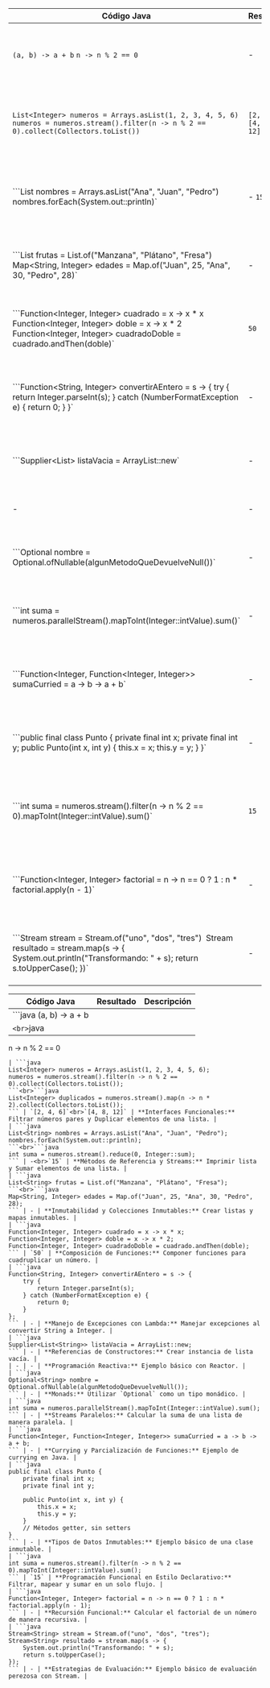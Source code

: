 | **Código Java**                                                                                                                                                                | **Resultado**            | **Descripción**                                                                             |
|--------------------------------------------------------------------------------------------------------------------------------------------------------------------------------|--------------------------|---------------------------------------------------------------------------------------------|
| `(a, b) -> a + b` `n -> n % 2 == 0`                                                                                                                                            | -                        | **Expresiones Lambda:** Suma de dos números y Verificación de paridad.                      |
| ```List<Integer> numeros = Arrays.asList(1, 2, 3, 4, 5, 6) ``` <br> ```numeros = numeros.stream().filter(n -> n % 2 == 0).collect(Collectors.toList())```                      | `[2, 4, 6]` `[4, 8, 12]` | **Interfaces Funcionales:** Filtrar números pares y Duplicar elementos de una lista.        |
| ```List<String> nombres = Arrays.asList("Ana", "Juan", "Pedro")` `nombres.forEach(System.out::println)`                                                                          | - `15`                   | **Métodos de Referencia y Streams:** Imprimir lista y Sumar elementos de una lista.         |
| ```List<String> frutas = List.of("Manzana", "Plátano", "Fresa")` `Map<String, Integer> edades = Map.of("Juan", 25, "Ana", 30, "Pedro", 28)`                                      | -                        | **Inmutabilidad y Colecciones Inmutables:** Crear listas y mapas inmutables.                |
| ```Function<Integer, Integer> cuadrado = x -> x * x` `Function<Integer, Integer> doble = x -> x * 2` `Function<Integer, Integer> cuadradoDoble = cuadrado.andThen(doble)`        | `50`                     | **Composición de Funciones:** Componer funciones para cuadruplicar un número.               |
| ```Function<String, Integer> convertirAEntero = s -> { try { return Integer.parseInt(s); } catch (NumberFormatException e) { return 0; } }`                                      | -                        | **Manejo de Excepciones con Lambda:** Manejar excepciones al convertir String a Integer.    |
| ```Supplier<List<String>> listaVacia = ArrayList::new`                                                                                                                           | -                        | **Referencias de Constructores:** Crear instancia de lista vacía.                           |
| -                                                                                                                                                                              | -                        | **Programación Reactiva:** Ejemplo básico con Reactor.                                      |
| ```Optional<String> nombre = Optional.ofNullable(algunMetodoQueDevuelveNull())`                                                                                                  | -                        | **Monads:** Utilizar `Optional` como un tipo monádico.                                      |
| ```int suma = numeros.parallelStream().mapToInt(Integer::intValue).sum()`                                                                                                        | -                        | **Streams Paralelos:** Calcular la suma de una lista de manera paralela.                    |
| ```Function<Integer, Function<Integer, Integer>> sumaCurried = a -> b -> a + b`                                                                                                  | -                        | **Currying y Parcialización de Funciones:** Ejemplo de currying en Java.                    |
| ```public final class Punto { private final int x; private final int y; public Punto(int x, int y) { this.x = x; this.y = y; } }`                                                | -                        | **Tipos de Datos Inmutables:** Ejemplo básico de una clase inmutable.                       |
| ```int suma = numeros.stream().filter(n -> n % 2 == 0).mapToInt(Integer::intValue).sum()`                                                                                        | `15`                     | **Programación Funcional en Estilo Declarativo:** Filtrar, mapear y sumar en un solo flujo. |
| ```Function<Integer, Integer> factorial = n -> n == 0 ? 1 : n * factorial.apply(n - 1)`                                                                                          | -                        | **Recursión Funcional:** Calcular el factorial de un número de manera recursiva.            |
| ```Stream<String> stream = Stream.of("uno", "dos", "tres")` `Stream<String> resultado = stream.map(s -> { System.out.println("Transformando: " + s); return s.toUpperCase(); })` | -                        | **Estrategias de Evaluación:** Ejemplo básico de evaluación perezosa con Stream.            |




| **Código Java** | **Resultado** | **Descripción** |
|-----------------|---------------|-----------------|
| ```java (a, b) -> a + b
```<br>```java |
n -> n % 2 == 0
   ``` | - | **Expresiones Lambda:** Suma de dos números y Verificación de paridad. |
| ```java
   List<Integer> numeros = Arrays.asList(1, 2, 3, 4, 5, 6);
   numeros = numeros.stream().filter(n -> n % 2 == 0).collect(Collectors.toList());
   ```<br>```java
   List<Integer> duplicados = numeros.stream().map(n -> n * 2).collect(Collectors.toList());
   ``` | `[2, 4, 6]`<br>`[4, 8, 12]` | **Interfaces Funcionales:** Filtrar números pares y Duplicar elementos de una lista. |
| ```java
   List<String> nombres = Arrays.asList("Ana", "Juan", "Pedro");
   nombres.forEach(System.out::println);
   ```<br>```java
   int suma = numeros.stream().reduce(0, Integer::sum);
   ``` | -<br>`15` | **Métodos de Referencia y Streams:** Imprimir lista y Sumar elementos de una lista. |
| ```java
   List<String> frutas = List.of("Manzana", "Plátano", "Fresa");
   ```<br>```java
   Map<String, Integer> edades = Map.of("Juan", 25, "Ana", 30, "Pedro", 28);
   ``` | - | **Inmutabilidad y Colecciones Inmutables:** Crear listas y mapas inmutables. |
| ```java
   Function<Integer, Integer> cuadrado = x -> x * x;
   Function<Integer, Integer> doble = x -> x * 2;
   Function<Integer, Integer> cuadradoDoble = cuadrado.andThen(doble);
   ``` | `50` | **Composición de Funciones:** Componer funciones para cuadruplicar un número. |
| ```java
   Function<String, Integer> convertirAEntero = s -> {
       try {
           return Integer.parseInt(s);
       } catch (NumberFormatException e) {
           return 0;
       }
   };
   ``` | - | **Manejo de Excepciones con Lambda:** Manejar excepciones al convertir String a Integer. |
| ```java
   Supplier<List<String>> listaVacia = ArrayList::new;
   ``` | - | **Referencias de Constructores:** Crear instancia de lista vacía. |
| - | - | **Programación Reactiva:** Ejemplo básico con Reactor. |
| ```java
   Optional<String> nombre = Optional.ofNullable(algunMetodoQueDevuelveNull());
   ``` | - | **Monads:** Utilizar `Optional` como un tipo monádico. |
| ```java
   int suma = numeros.parallelStream().mapToInt(Integer::intValue).sum();
   ``` | - | **Streams Paralelos:** Calcular la suma de una lista de manera paralela. |
| ```java
   Function<Integer, Function<Integer, Integer>> sumaCurried = a -> b -> a + b;
   ``` | - | **Currying y Parcialización de Funciones:** Ejemplo de currying en Java. |
| ```java
   public final class Punto {
       private final int x;
       private final int y;
   
       public Punto(int x, int y) {
           this.x = x;
           this.y = y;
       }
       // Métodos getter, sin setters
   }
   ``` | - | **Tipos de Datos Inmutables:** Ejemplo básico de una clase inmutable. |
| ```java
   int suma = numeros.stream().filter(n -> n % 2 == 0).mapToInt(Integer::intValue).sum();
   ``` | `15` | **Programación Funcional en Estilo Declarativo:** Filtrar, mapear y sumar en un solo flujo. |
| ```java
   Function<Integer, Integer> factorial = n -> n == 0 ? 1 : n * factorial.apply(n - 1);
   ``` | - | **Recursión Funcional:** Calcular el factorial de un número de manera recursiva. |
| ```java
   Stream<String> stream = Stream.of("uno", "dos", "tres");
   Stream<String> resultado = stream.map(s -> {
       System.out.println("Transformando: " + s);
       return s.toUpperCase();
   });
   ``` | - | **Estrategias de Evaluación:** Ejemplo básico de evaluación perezosa con Stream. |



